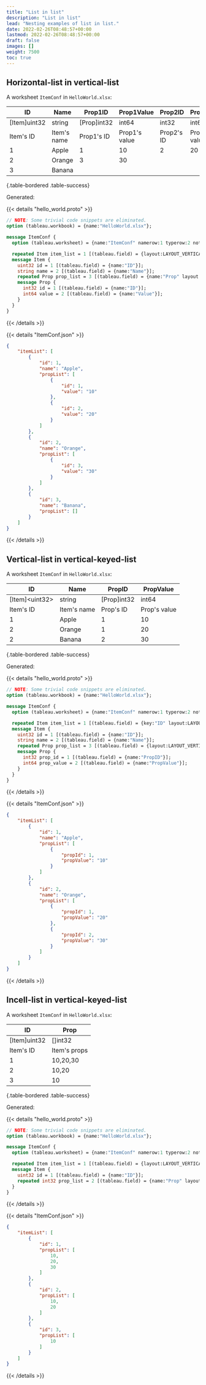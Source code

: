 ```yaml
---
title: "List in list"
description: "List in list"
lead: "Nesting examples of list in list."
date: 2022-02-26T08:48:57+00:00
lastmod: 2022-02-26T08:48:57+00:00
draft: false
images: []
weight: 7500
toc: true
---
```


## Horizontal-list in vertical-list

A worksheet `ItemConf` in `HelloWorld.xlsx`:

| ID           | Name        | Prop1ID     | Prop1Value    | Prop2ID    | Prop2Value    |
|--------------|-------------|-------------|---------------|------------|---------------|
| [Item]uint32 | string      | [Prop]int32 | int64         | int32      | int64         |
| Item's ID    | Item's name | Prop1's ID  | Prop1's value | Prop2's ID | Prop2's value |
| 1            | Apple       | 1           | 10            | 2          | 20            |
| 2            | Orange      | 3           | 30            |            |               |
| 3            | Banana      |             |               |            |               |
{.table-bordered .table-success}

Generated:

{{< details "hello_world.proto" >}}

```protobuf
// NOTE: Some trivial code snippets are eliminated.
option (tableau.workbook) = {name:"HelloWorld.xlsx"};

message ItemConf {
  option (tableau.worksheet) = {name:"ItemConf" namerow:1 typerow:2 noterow:3 datarow:4};

  repeated Item item_list = 1 [(tableau.field) = {layout:LAYOUT_VERTICAL}];
  message Item {
    uint32 id = 1 [(tableau.field) = {name:"ID"}];
    string name = 2 [(tableau.field) = {name:"Name"}];
    repeated Prop prop_list = 3 [(tableau.field) = {name:"Prop" layout:LAYOUT_HORIZONTAL}];
    message Prop {
      int32 id = 1 [(tableau.field) = {name:"ID"}];
      int64 value = 2 [(tableau.field) = {name:"Value"}];
    }
  }
}
```

{{< /details >}}

{{< details "ItemConf.json" >}}

```json
{
    "itemList": [
        {
            "id": 1,
            "name": "Apple",
            "propList": [
                {
                    "id": 1,
                    "value": "10"
                },
                {
                    "id": 2,
                    "value": "20"
                }
            ]
        },
        {
            "id": 2,
            "name": "Orange",
            "propList": [
                {
                    "id": 3,
                    "value": "30"
                }
            ]
        },
        {
            "id": 3,
            "name": "Banana",
            "propList": []
        }
    ]
}
```

{{< /details >}}

## Vertical-list in vertical-keyed-list

A worksheet `ItemConf` in `HelloWorld.xlsx`:

| ID               | Name        | PropID      | PropValue    |
|------------------|-------------|-------------|--------------|
| [Item]\<uint32\> | string      | [Prop]int32 | int64        |
| Item's ID        | Item's name | Prop's ID   | Prop's value |
| 1                | Apple       | 1           | 10           |
| 2                | Orange      | 1           | 20           |
| 2                | Banana      | 2           | 30           |
{.table-bordered .table-success}

Generated:

{{< details "hello_world.proto" >}}

```protobuf
// NOTE: Some trivial code snippets are eliminated.
option (tableau.workbook) = {name:"HelloWorld.xlsx"};

message ItemConf {
  option (tableau.worksheet) = {name:"ItemConf" namerow:1 typerow:2 noterow:3 datarow:4};

  repeated Item item_list = 1 [(tableau.field) = {key:"ID" layout:LAYOUT_VERTICAL}];
  message Item {
    uint32 id = 1 [(tableau.field) = {name:"ID"}];
    string name = 2 [(tableau.field) = {name:"Name"}];
    repeated Prop prop_list = 3 [(tableau.field) = {layout:LAYOUT_VERTICAL}];
    message Prop {
      int32 prop_id = 1 [(tableau.field) = {name:"PropID"}];
      int64 prop_value = 2 [(tableau.field) = {name:"PropValue"}];
    }
  }
}
```

{{< /details >}}

{{< details "ItemConf.json" >}}

```json
{
    "itemList": [
        {
            "id": 1,
            "name": "Apple",
            "propList": [
                {
                    "propId": 1,
                    "propValue": "10"
                }
            ]
        },
        {
            "id": 2,
            "name": "Orange",
            "propList": [
                {
                    "propId": 1,
                    "propValue": "20"
                },
                {
                    "propId": 2,
                    "propValue": "30"
                }
            ]
        }
    ]
}
```

{{< /details >}}

## Incell-list in vertical-keyed-list

A worksheet `ItemConf` in `HelloWorld.xlsx`:

| ID           | Prop         |
|--------------|--------------|
| [Item]uint32 | []int32      |
| Item's ID    | Item's props |
| 1            | 10,20,30     |
| 2            | 10,20        |
| 3            | 10           |
{.table-bordered .table-success}

Generated:

{{< details "hello_world.proto" >}}

```protobuf
// NOTE: Some trivial code snippets are eliminated.
option (tableau.workbook) = {name:"HelloWorld.xlsx"};

message ItemConf {
  option (tableau.worksheet) = {name:"ItemConf" namerow:1 typerow:2 noterow:3 datarow:4};

  repeated Item item_list = 1 [(tableau.field) = {layout:LAYOUT_VERTICAL}];
  message Item {
    uint32 id = 1 [(tableau.field) = {name:"ID"}];
    repeated int32 prop_list = 2 [(tableau.field) = {name:"Prop" layout:LAYOUT_INCELL}];
  }
}
```

{{< /details >}}

{{< details "ItemConf.json" >}}

```json
{
    "itemList": [
        {
            "id": 1,
            "propList": [
                10,
                20,
                30
            ]
        },
        {
            "id": 2,
            "propList": [
                10,
                20
            ]
        },
        {
            "id": 3,
            "propList": [
                10
            ]
        }
    ]
}
```

{{< /details >}}
